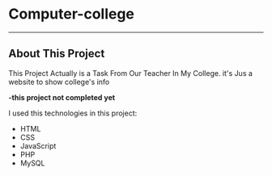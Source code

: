 # Computer-college

---

## About This Project

This Project Actually is a Task From Our Teacher In My College.
it's Jus a website to show college's info

**-this project not completed yet**

I used this technologies in this project:

- HTML
- CSS
- JavaScript
- PHP
- MySQL
